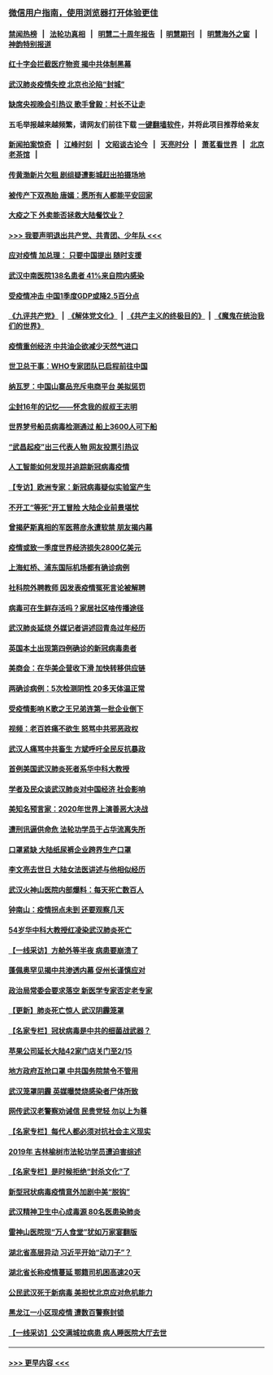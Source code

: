 ### [微信用户指南，使用浏览器打开体验更佳](https://github.com/gfw-breaker/banned-news1/blob/master/indexes/wechat-guide.md?t=0)
#### [禁闻热榜](热点新闻.md?t=0)  &nbsp;&nbsp;|&nbsp;&nbsp; [法轮功真相](https://github.com/gfw-breaker/truth/blob/master/README.md?t=0) &nbsp;&nbsp;|&nbsp;&nbsp; [明慧二十周年报告](https://github.com/gfw-breaker/mh-reports/blob/master/README.md?t=0) &nbsp;&nbsp;|&nbsp;&nbsp;[明慧期刊](https://github.com/gfw-breaker/mh-qikan) &nbsp;&nbsp;|&nbsp;&nbsp; [明慧海外之窗](https://github.com/gfw-breaker/mh-news/blob/master/README.md?t=0) &nbsp;&nbsp;|&nbsp;&nbsp; [神韵特别报道](https://github.com/gfw-breaker/mh-news/blob/master/shenyun.md?t=0)
#### [红十字会拦截医疗物资 揭中共体制黑幕](../pages/nsc413/n11856750.md?t=02101033) 
#### [武汉肺炎疫情失控 北京也沦陷“封城”](../pages/nsc413/n11856829.md?t=02101033) 
#### [缺席央视晚会引热议 歌手曾毅：村长不让走](../pages/nsc413/n11856280.md?t=02101033) 
#### 五毛举报越来越频繁，请网友们前往下载 [一键翻墙软件](https://github.com/gfw-breaker/ssr-accounts)，并将此项目推荐给亲友
#### [新闻拍案惊奇](https://github.com/gfw-breaker/banned-news1/blob/master/pages/link4.md) &nbsp;&nbsp;|&nbsp;&nbsp; [江峰时刻](https://github.com/gfw-breaker/banned-news1/blob/master/pages/link4.md) &nbsp;&nbsp;|&nbsp;&nbsp; [文昭谈古论今](https://github.com/gfw-breaker/banned-news1/blob/master/pages/link4.md) &nbsp;&nbsp;|&nbsp;&nbsp; [天亮时分](https://github.com/gfw-breaker/banned-news1/blob/master/pages/link4.md) &nbsp;&nbsp;|&nbsp;&nbsp; [萧茗看世界](https://github.com/gfw-breaker/banned-news1/blob/master/pages/link4.md) &nbsp;&nbsp;|&nbsp;&nbsp; [北京老茶馆](https://github.com/gfw-breaker/banned-news1/blob/master/pages/link4.md) &nbsp;&nbsp;|&nbsp;&nbsp; 
#### [传黄渤新片欠租 剧组疑遭影城赶出拍摄场地](../pages/nsc413/n11856400.md?t=02101033) 
#### [被传产下双孢胎 唐嫣：愿所有人都能平安回家](../pages/nsc413/n11856505.md?t=02101033) 
#### [大疫之下 外卖能否拯救大陆餐饮业？](../pages/nsc413/n11856686.md?t=02101033) 
#### [>>> 我要声明退出共产党、共青团、少年队 <<<](https://github.com/begood0513/goodnews/blob/master/quit/letter.md) 
#### [应对疫情 加总理： 只要中国提出 随时支援](../pages/nsc413/n11856600.md?t=02101033) 
#### [武汉中南医院138名患者 41%来自院内感染](../pages/nsc413/n11856688.md?t=02101033) 
#### [受疫情冲击 中国1季度GDP或降2.5百分点](../pages/nsc413/n11856571.md?t=02101033) 
#### [《九评共产党》](https://github.com/begood0513/9ping.md/blob/master/README.md) &nbsp;|&nbsp; [《解体党文化》](../../../../jtdwh.md/blob/master/README.md)  &nbsp;|&nbsp; [《共产主义的终极目的》](../../../../gczydzjmd.md/blob/master/README.md) &nbsp;|&nbsp; [《魔鬼在统治我们的世界》](../../../../mgztzwmdsj.md/blob/master/README.md) 
#### [疫情重创经济 中共油企欲减少天然气进口](../pages/nsc413/n11856437.md?t=02101033) 
#### [世卫总干事：WHO专家团队已启程前往中国](../pages/nsc413/n11856612.md?t=02101033) 
#### [纳瓦罗：中国山寨品充斥电商平台 美拟惩罚](../pages/nsc413/n11856440.md?t=02101033) 
#### [尘封16年的记忆——怀念我的叔叔王志明](../pages/nsc413/n11856459.md?t=02101033) 
#### [世界梦号船员病毒检测通过 船上3600人可下船](../pages/nsc413/n11856520.md?t=02101033) 
#### [“武昌起疫”出三代表人物 网友投票引热议](../pages/nsc413/n11856402.md?t=02101033) 
#### [人工智能如何发现并追踪新冠病毒疫情](../pages/nsc413/n11856398.md?t=02101033) 
#### [【专访】欧洲专家：新冠病毒疑似实验室产生](../pages/nsc413/n11856378.md?t=02101033) 
#### [不开工“等死”开工冒险 大陆企业前景堪忧](../pages/nsc413/n11856312.md?t=02101033) 
#### [曾揭萨斯真相的军医蒋彦永遭软禁 朋友揭内幕](../pages/nsc413/n11856342.md?t=02101033) 
#### [疫情或致一季度世界经济损失2800亿美元](../pages/nsc413/n11855639.md?t=02101033) 
#### [上海虹桥、浦东国际机场都有确诊病例](../pages/nsc413/n11856262.md?t=02101033) 
#### [社科院外聘教师 因发表疫情冤死言论被解聘](../pages/nsc413/n11856129.md?t=02101033) 
#### [病毒可在生鲜存活吗？家居社区啥传播途径](../pages/nsc413/n11856279.md?t=02101033) 
#### [武汉肺炎延烧 外媒记者讲述回青岛过年经历](../pages/nsc413/n11856159.md?t=02101033) 
#### [英国本土出现第四例确诊的新冠病毒患者](../pages/nsc413/n11855930.md?t=02101033) 
#### [美商会：在华美企营收下滑 加快转移供应链](../pages/nsc413/n11855334.md?t=02101033) 
#### [两确诊病例：5次检测阴性 20多天体温正常](../pages/nsc413/n11855576.md?t=02101033) 
#### [受疫情影响 K歌之王兄弟连第一批企业倒下](../pages/nsc413/n11855001.md?t=02101033) 
#### [视频：老百姓痛不欲生 怒骂中共邪恶政权](../pages/nsc413/n11855080.md?t=02101033) 
#### [武汉人痛骂中共畜生 方斌呼吁全民反抗暴政](../pages/nsc413/n11855386.md?t=02101033) 
#### [首例美国武汉肺炎死者系华中科大教授](../pages/nsc413/n11855500.md?t=02101033) 
#### [学者及民众谈武汉肺炎对中国经济 社会影响](../pages/nsc413/n11855475.md?t=02101033) 
#### [美知名预言家：2020年世界上演善恶大决战](../pages/nsc413/n11855418.md?t=02101033) 
#### [遭刑讯逼供命危 法轮功学员于占华流离失所](../pages/nsc413/n11853979.md?t=02101033) 
#### [口罩紧缺 大陆纸尿裤企业跨界生产口罩](../pages/nsc413/n11854879.md?t=02101033) 
#### [李文亮去世日 大陆女法医讲述与他相似经历](../pages/nsc413/n11855213.md?t=02101033) 
#### [武汉火神山医院内部爆料：每天死亡数百人](../pages/nsc413/n11855017.md?t=02101033) 
#### [钟南山：疫情拐点未到 还要观察几天](../pages/nsc413/n11854504.md?t=02101033) 
#### [54岁华中科大教授红凌染武汉肺炎死亡](../pages/nsc413/n11854889.md?t=02101033) 
#### [【一线采访】方舱外等半夜 病患要崩溃了](../pages/nsc413/n11854786.md?t=02101033) 
#### [蓬佩奥罕见揭中共渗透内幕 促州长谨慎应对](../pages/nsc413/n11854685.md?t=02101033) 
#### [政治局常委会要求落空 新医学专家否定老专家](../pages/nsc413/n11852540.md?t=02101033) 
#### [【更新】肺炎死亡惊人 武汉阴霾笼罩](../pages/nsc413/n11801312.md?t=02101033) 
#### [【名家专栏】冠状病毒是中共的细菌战武器？](../pages/nsc413/n11854546.md?t=02101033) 
#### [苹果公司延长大陆42家门店关门至2/15](../pages/nsc413/n11854605.md?t=02101033) 
#### [地方政府互抢口罩 中共国务院禁令不管用](../pages/nsc413/n11854459.md?t=02101033) 
#### [武汉笼罩阴霾 英媒曝焚烧感染者尸体所致](../pages/nsc413/n11854482.md?t=02101033) 
#### [网传武汉老警察劝诫信 民贵党轻 勿以上为尊](../pages/nsc413/n11854494.md?t=02101033) 
#### [【名家专栏】每代人都必须对抗社会主义现实](../pages/nsc413/n11831412.md?t=02101033) 
#### [2019年 吉林榆树市法轮功学员遭迫害综述](../pages/nsc413/n11849574.md?t=02101033) 
#### [【名家专栏】是时候拒绝“封杀文化”了](../pages/nsc413/n11814093.md?t=02101033) 
#### [新型冠状病毒疫情意外加剧中美“脱钩”](../pages/nsc413/n11854475.md?t=02101033) 
#### [武汉精神卫生中心成毒源 80名医患染肺炎](../pages/nsc413/n11854415.md?t=02101033) 
#### [雷神山医院现“万人食堂”犹如万家宴翻版](../pages/nsc413/n11854454.md?t=02101033) 
#### [湖北省高层异动 习近平开始“动刀子”？](../pages/nsc413/n11854313.md?t=02101033) 
#### [湖北省长称疫情蔓延 鄂籍司机困高速20天](../pages/nsc413/n11854382.md?t=02101033) 
#### [公民武汉死于新病毒 美担忧北京应对危机能力](../pages/nsc413/n11854331.md?t=02101033) 
#### [黑龙江一小区现疫情 遭数百警察封锁](../pages/nsc413/n11854347.md?t=02101033) 
#### [【一线采访】公交满城拉病患 病人睡医院大厅去世](../pages/nsc413/n11854322.md?t=02101033) 

----
#### [ >>> 更早内容 <<< ](../indexes/nsc413-earlier.md)
